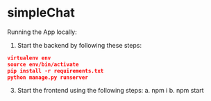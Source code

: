 # simpleChat
 
Running the App locally:

1. Start the backend by following these steps:

```json
virtualenv env
source env/bin/activate
pip install -r requirements.txt
python manage.py runserver
```

3. Start the frontend using the following steps:
   a. npm i
   b. npm start
